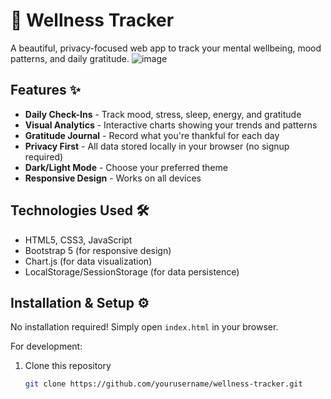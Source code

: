 # 🌱 Wellness Tracker

A beautiful, privacy-focused web app to track your mental wellbeing, mood patterns, and daily gratitude.
![image](https://github.com/user-attachments/assets/dda982e4-2092-4088-bf27-d2f0602f1d5c)


## Features ✨

- **Daily Check-Ins** - Track mood, stress, sleep, energy, and gratitude
- **Visual Analytics** - Interactive charts showing your trends and patterns
- **Gratitude Journal** - Record what you're thankful for each day
- **Privacy First** - All data stored locally in your browser (no signup required)
- **Dark/Light Mode** - Choose your preferred theme
- **Responsive Design** - Works on all devices

## Technologies Used 🛠️

- HTML5, CSS3, JavaScript
- Bootstrap 5 (for responsive design)
- Chart.js (for data visualization)
- LocalStorage/SessionStorage (for data persistence)

## Installation & Setup ⚙️

No installation required! Simply open `index.html` in your browser.

For development:
1. Clone this repository
   ```bash
   git clone https://github.com/yourusername/wellness-tracker.git
